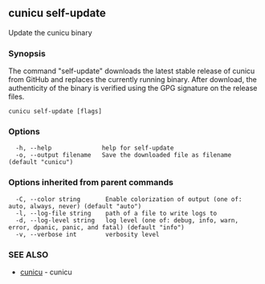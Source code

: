 ## cunicu self-update

Update the cunicu binary

### Synopsis


The command "self-update" downloads the latest stable release of cunicu from
GitHub and replaces the currently running binary. After download, the
authenticity of the binary is verified using the GPG signature on the release
files.


```
cunicu self-update [flags]
```

### Options

```
  -h, --help              help for self-update
  -o, --output filename   Save the downloaded file as filename (default "cunicu")
```

### Options inherited from parent commands

```
  -C, --color string       Enable colorization of output (one of: auto, always, never) (default "auto")
  -l, --log-file string    path of a file to write logs to
  -d, --log-level string   log level (one of: debug, info, warn, error, dpanic, panic, and fatal) (default "info")
  -v, --verbose int        verbosity level
```

### SEE ALSO

* [cunicu](cunicu.md)	 - cunicu

